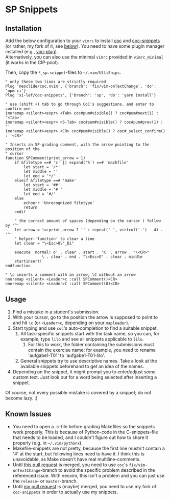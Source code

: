 # SP Snippets

## Installation

Add the below configuration to your `vimrc` to install
[coc](https://github.com/neoclide/coc.nvim) and
[coc-snippets](https://github.com/neoclide/coc-snippets) (or rather, my fork of
it, see [below](#known-issues)). You need to have some plugin manager installed
(e.g., [vim-plug](https://github.com/junegunn/vim-plug)).  
Alternatively, you can also use the minimal `vimrc` provided in `vimrc_minimal`
(it works in the CIP-pool).

Then, copy the `*_sp.snippet`-files to `~/.vim/UltiSnips`.

```vim
" only these two lines are strictly required
Plug 'neoclide/coc.nvim', {'branch': 'fix/vim-onTextChange', 'do': 'npm ci'}
Plug 'xi-lef/coc-snippets', {'branch': 'sp', 'do': 'yarn install'}

" use (shift +) tab to go through CoC's suggestions, and enter to confirm one
inoremap <silent><expr> <Tab> coc#pum#visible() ? coc#pum#next(1) : '<Tab>'
inoremap <silent><expr> <S-Tab> coc#pum#visible() ? coc#pum#prev(1) : ''
inoremap <silent><expr> <CR> coc#pum#visible() ? coc#_select_confirm() : '<CR>'

" Inserts an SP-grading comment, with the arrow pointing to the position of the
" cursor
function SPComment(print_arrow = 1)
    if &filetype ==# 'c' || expand('%') ==# 'machfile'
        let start = '/*'
        let middle = ''
        let end = '*/'
    elseif &filetype ==# 'make'
        let start = '##'
        let middle = '# '
        let end = '#/'
    else
        echoerr 'Unrecognized filetype'
        return
    endif

    " the correct amount of spaces (depending on the cursor ) follow by '^'
    let arrow = !a:print_arrow ? '' : repeat(' ', virtcol('.') - 4) . '^'
    " helper-'function' to clear a line
    let clear = "\<Esc>0\"_Di"

    execute 'normal! o' . clear . start . 'K' . arrow . "\<CR>"
                \ . clear . end . "\<Esc>O" . clear . middle
    startinsert!
endfunction

" \c inserts a comment with an arrow, \C without an arrow
nnoremap <silent> <Leader>c :call SPComment()<CR>
nnoremap <silent> <Leader>C :call SPComment(0)<CR>
```

## Usage

1. Find a mistake in a student's submission.
2. With your cursor, go to the position the arrow is supposed to point to and
   hit `\c` (or `<Leader>c`, depending on your `mapleader`).
3. Start typing and use `coc`'s auto-completion to find a suitable snippet.
    1. All task-specific snippets start with the task name, so you can, for
       example, type `lilo` and see all snippets applicable to `lilo`.
         1. For this to work, the folder containing the submissions must contain
            the exercise name; for example, you need to rename 'aufgabe1-T01' to
            'aufgabe1-T01-lilo'.
    2. General snippets try to use descriptive names. Take a look at the
       available snippets beforehand to get an idea of the names.
4. Depending on the snippet, it might prompt you to enter/adjust some custom
   text. Just look out for a word being selected after inserting a snippet.

Of course, not every possible mistake is covered by a snippet; do not become
lazy. :)

## Known Issues

- You need to open a .c-file before grading Makefiles so the snippets work
    properly. This is because of Python-code in the C-snippets-file that needs
    to be loaded, and I couldn't figure out how to share it properly (e.g. in
    `~/.vim/pythonx`).
- Makefile-snippets are not pretty, because the first line mustn't contain a '#'
    at the start, but following lines need to have it. I think this is
    unavoidable, as Make doesn't have real multiline-comments.
- Until [this pull request](https://github.com/neoclide/coc.nvim/pull/4875) is
    merged, you need to use `coc`'s `fix/vim-onTextChange`-branch to avoid the
    specific problem described in the referenced issue. With neovim, this isn't
    a problem and you can just use the `release`- or `master`-branch.
- Until [my pull request](https://github.com/neoclide/coc-snippets/pull/349) is
    (maybe) merged, you need to use my fork of `coc-snippets` in order to
    actually use my snippets.
